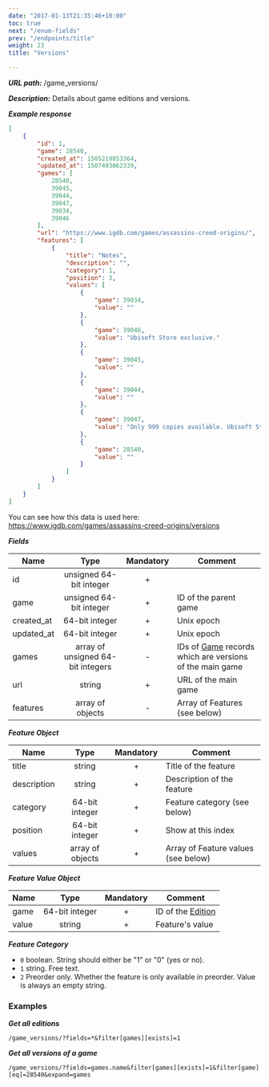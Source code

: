 ```yaml
---
date: "2017-01-13T21:35:46+10:00"
toc: true
next: "/enum-fields"
prev: "/endpoints/title"
weight: 23
title: "Versions"

---
```


***URL path:*** /game_versions/

***Description:*** Details about game editions and versions.

***Example response***

```json
[
    {
        "id": 1,
        "game": 28540,
        "created_at": 1505219853364,
        "updated_at": 1507493062339,
        "games": [
            28540,
            39045,
            39044,
            39047,
            39034,
            39046
        ],
        "url": "https://www.igdb.com/games/assassins-creed-origins/",
        "features": [
            {
                "title": "Notes",
                "description": "",
                "category": 1,
                "position": 3,
                "values": [
                    {
                        "game": 39034,
                        "value": ""
                    },
                    {
                        "game": 39046,
                        "value": "Ubisoft Store exclusive."
                    },
                    {
                        "game": 39045,
                        "value": ""
                    },
                    {
                        "game": 39044,
                        "value": ""
                    },
                    {
                        "game": 39047,
                        "value": "Only 999 copies available. Ubisoft Store exclusive."
                    },
                    {
                        "game": 28540,
                        "value": ""
                    }
                ]
            }
        ]
    }
]
```

You can see how this data is used here: https://www.igdb.com/games/assassins-creed-origins/versions

***Fields***

| Name       | Type                              | Mandatory | Comment |
| ---------- |:---------------------------------:|:---------:| ------- |
| id         | unsigned 64-bit integer           |     +     ||
| game       | unsigned 64-bit integer           |     +     | ID of the parent game |
| created_at | 64-bit integer                    |     +     | Unix epoch |
| updated_at | 64-bit integer                    |     +     | Unix epoch |
| games      | array of unsigned 64-bit integers |     -     | IDs of [Game](../game) records which are versions of the main game |
| url        | string                            |     +     | URL of the main game |
| features   | array of objects                  |     -     | Array of Features (see below) |

***Feature Object***

| Name        | Type                              | Mandatory | Comment |
| ----------- |:---------------------------------:|:---------:| ------- |
| title       | string                            |     +     | Title of the feature |
| description | string                            |     +     | Description of the feature |
| category    | 64-bit integer                    |     +     | Feature category (see below) |
| position    | 64-bit integer                    |     +     | Show at this index |
| values      | array of objects                  |     +     | Array of Feature values (see below) |

***Feature Value Object***

| Name        | Type                              | Mandatory | Comment |
| ----------- |:---------------------------------:|:---------:| ------- |
| game        | 64-bit integer                    |     +     | ID of the [Edition](../game) |
| value       | string                            |     +     | Feature's value |

***Feature Category***

- `0` boolean. String should either be "1" or "0" (yes or no).
- `1` string. Free text.
- `2` Preorder only. Whether the feature is only available in preorder. Value is always an empty string.

### Examples

***Get all editions***

`/game_versions/?fields=*&filter[games][exists]=1`

***Get all versions of a game***

`/game_versions/?fields=games.name&filter[games][exists]=1&filter[game][eq]=28540&expand=games`
